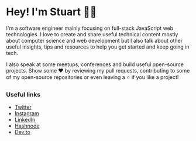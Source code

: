 # Hey! I'm Stuart 👋🏿

I'm a software engineer mainly focusing on full-stack JavaScript web technologies. I love to create and share useful technical content mostly about computer science and web development but I also talk about other useful insights, tips and resources to help you get started and keep going in tech.

I also speak at some meetups, conferences and build useful open-source projects. Show some ❤️ by reviewing my pull requests, contributing to some of my open-source repositories or even leaving a ⭐ if you like a project!

### Useful links
* [Twitter](https://twitter.com/stuartmuyambi)
* [Instagram](https://instagram.com/stuartmuyambi)
* [LinkedIn](https://linkedin.com/in/stuartmuyambi)
* [Hashnode](https://hashnode.com/@stuartmuyambi)
* [Dev.to](https://dev.to/stuartmuyambi)
